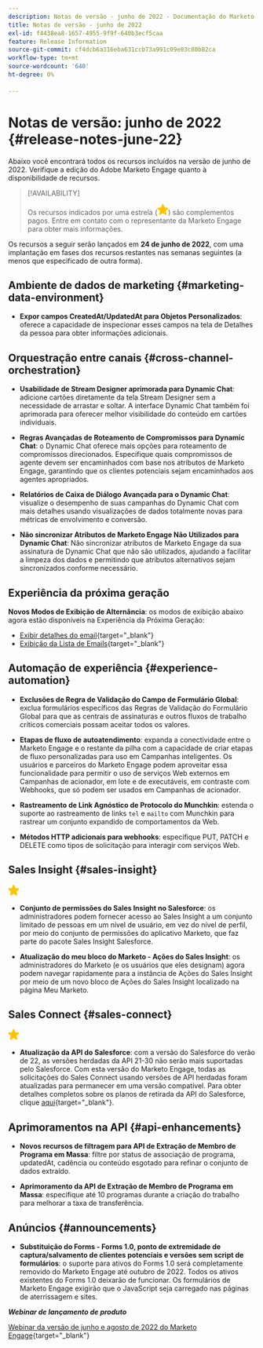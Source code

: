 ```yaml
---
description: Notas de versão - junho de 2022 - Documentação do Marketo - Documentação do produto
title: Notas de versão - junho de 2022
exl-id: f4438ea8-1657-4955-9f9f-640b3ecf5caa
feature: Release Information
source-git-commit: cf4dcb6a316eba631ccb73a991c09e83c80b82ca
workflow-type: tm+mt
source-wordcount: '640'
ht-degree: 0%

---
```


# Notas de versão: junho de 2022 {#release-notes-june-22}

Abaixo você encontrará todos os recursos incluídos na versão de junho de 2022. Verifique a edição do Adobe Marketo Engage quanto à disponibilidade de recursos.

>[!AVAILABILITY]
>
>Os recursos indicados por uma estrela (![star](assets/yellow-star.png)) são complementos pagos. Entre em contato com o representante da Marketo Engage para obter mais informações.

Os recursos a seguir serão lançados em **24 de junho de 2022**, com uma implantação em fases dos recursos restantes nas semanas seguintes (a menos que especificado de outra forma).

## Ambiente de dados de marketing {#marketing-data-environment}

* **Expor campos CreatedAt/UpdatedAt para Objetos Personalizados**: oferece a capacidade de inspecionar esses campos na tela de Detalhes da pessoa para obter informações adicionais.

## Orquestração entre canais {#cross-channel-orchestration}

* **Usabilidade de Stream Designer aprimorada para Dynamic Chat**: adicione cartões diretamente da tela Stream Designer sem a necessidade de arrastar e soltar. A interface Dynamic Chat também foi aprimorada para oferecer melhor visibilidade do conteúdo em cartões individuais.

* **Regras Avançadas de Roteamento de Compromissos para Dynamic Chat**: o Dynamic Chat oferece mais opções para roteamento de compromissos direcionados. Especifique quais compromissos de agente devem ser encaminhados com base nos atributos de Marketo Engage, garantindo que os clientes potenciais sejam encaminhados aos agentes apropriados.

* **Relatórios de Caixa de Diálogo Avançada para o Dynamic Chat**: visualize o desempenho de suas campanhas do Dynamic Chat com mais detalhes usando visualizações de dados totalmente novas para métricas de envolvimento e conversão.

* **Não sincronizar Atributos de Marketo Engage Não Utilizados para Dynamic Chat**: Não sincronizar atributos de Marketo Engage da sua assinatura de Dynamic Chat que não são utilizados, ajudando a facilitar a limpeza dos dados e permitindo que atributos alternativos sejam sincronizados conforme necessário.

## Experiência da próxima geração

**Novos Modos de Exibição de Alternância**: os modos de exibição abaixo agora estão disponíveis na Experiência da Próxima Geração:

* [Exibir detalhes do email](/help/marketo/product-docs/marketo-engage-modern-ux/toggle-switch.md#email-details-view){target="_blank"}
* [Exibição da Lista de Emails](/help/marketo/product-docs/marketo-engage-modern-ux/toggle-switch.md#email-list-view){target="_blank"}

## Automação de experiência {#experience-automation}

* **Exclusões de Regra de Validação do Campo de Formulário Global**: exclua formulários específicos das Regras de Validação do Formulário Global para que as centrais de assinaturas e outros fluxos de trabalho críticos comerciais possam aceitar todos os valores.

* **Etapas de fluxo de autoatendimento**: expanda a conectividade entre o Marketo Engage e o restante da pilha com a capacidade de criar etapas de fluxo personalizadas para uso em Campanhas inteligentes. Os usuários e parceiros do Marketo Engage podem aproveitar essa funcionalidade para permitir o uso de serviços Web externos em Campanhas de acionador, em lote e de executáveis, em contraste com Webhooks, que só podem ser usados em Campanhas de acionador.

* **Rastreamento de Link Agnóstico de Protocolo do Munchkin**: estenda o suporte ao rastreamento de links `tel` e `mailto` com Munchkin para rastrear um conjunto expandido de comportamentos da Web.

* **Métodos HTTP adicionais para webhooks**: especifique PUT, PATCH e DELETE como tipos de solicitação para interagir com serviços Web.

## Sales Insight {#sales-insight}

![(estrela)](assets/yellow-star.png)

* **Conjunto de permissões do Sales Insight no Salesforce**: os administradores podem fornecer acesso ao Sales Insight a um conjunto limitado de pessoas em um nível de usuário, em vez do nível de perfil, por meio do conjunto de permissões do aplicativo Marketo, que faz parte do pacote Sales Insight Salesforce.

* **Atualização do meu bloco do Marketo - Ações do Sales Insight**: os administradores do Marketo (e os usuários que eles designam) agora podem navegar rapidamente para a instância de Ações do Sales Insight por meio de um novo bloco de Ações do Sales Insight localizado na página Meu Marketo.

## Sales Connect {#sales-connect}

![(estrela)](assets/yellow-star.png)

* **Atualização da API do Salesforce**: com a versão do Salesforce do verão de 22, as versões herdadas da API 21-30 não serão mais suportadas pelo Salesforce. Com esta versão do Marketo Engage, todas as solicitações do Sales Connect usando versões de API herdadas foram atualizadas para permanecer em uma versão compatível. Para obter detalhes completos sobre os planos de retirada da API do Salesforce, clique [aqui](https://help.salesforce.com/s/articleView?language=en_US&amp;type=1&amp;id=000354473){target="_blank"}.

## Aprimoramentos na API {#api-enhancements}

* **Novos recursos de filtragem para API de Extração de Membro de Programa em Massa**: filtre por status de associação de programa, updatedAt, cadência ou conteúdo esgotado para refinar o conjunto de dados extraído.

* **Aprimoramento da API de Extração de Membro de Programa em Massa**: especifique até 10 programas durante a criação do trabalho para melhorar a taxa de transferência.

## Anúncios {#announcements}

* **Substituição do Forms - Forms 1.0, ponto de extremidade de captura/salvamento de clientes potenciais e versões sem script de formulários**: o suporte para ativos do Forms 1.0 será completamente removido do Marketo Engage até outubro de 2022. Todos os ativos existentes do Forms 1.0 deixarão de funcionar. Os formulários de Marketo Engage exigirão que o JavaScript seja carregado nas páginas de aterrissagem e sites.

**_Webinar de lançamento de produto_**

[Webinar da versão de junho e agosto de 2022 do Marketo Engage](https://engage.marketo.com/2022_June_August_Release_Webinar_OnDemandPage.html){target="_blank"}

